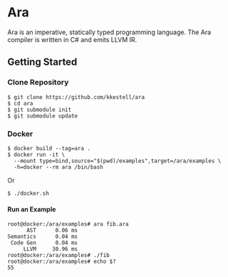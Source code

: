 # Ara

Ara is an imperative, statically typed programming language. The Ara compiler is written in C# and emits LLVM IR.

## Getting Started

### Clone Repository

```
$ git clone https://github.com/kkestell/ara
$ cd ara
$ git submodule init
$ git submodule update
```

### Docker

```
$ docker build --tag=ara .
$ docker run -it \
  --mount type=bind,source="$(pwd)/examples",target=/ara/examples \
  -h=docker --rm ara /bin/bash
```

Or

```
$ ./docker.sh
```

#### Run an Example

```
root@docker:/ara/examples# ara fib.ara
      AST      0.06 ms
Semantics      0.04 ms
 Code Gen      0.04 ms
     LLVM     30.96 ms
root@docker:/ara/examples# ./fib 
root@docker:/ara/examples# echo $?
55
```
